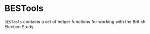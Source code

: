 # BESTools

`BESTools` contains a set of helper functions for working with the British Election Study.
